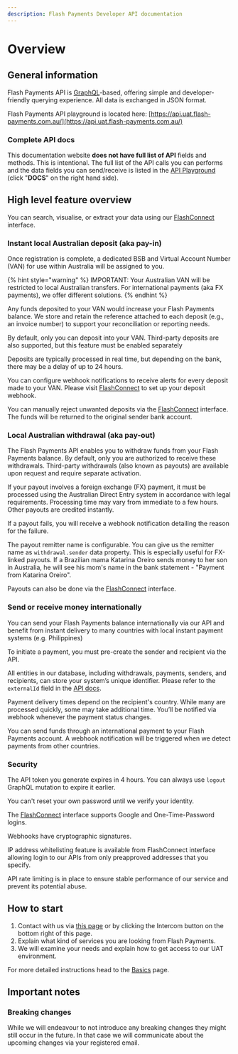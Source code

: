 ```yaml
---
description: Flash Payments Developer API documentation
---
```


# Overview

## General information

Flash Payments API is [GraphQL](http://graphql.github.io/learn/queries/)-based, offering simple and developer-friendly querying experience. All data is exchanged in JSON format.

Flash Payments API playground is located here: [https://api.uat.flash-payments.com.au/](https://api.uat.flash-payments.com.au/)

### Complete API docs

This documentation website **does not have full list of API** fields and methods. This is intentional. The full list of the API calls you can performs and the data fields you can send/receive is listed in the [API Playground](https://api.uat.flash-payments.com.au/) (click "**DOCS**" on the right hand side).

## High level feature overview

You can search, visualise, or extract your data using our [FlashConnect](https://connect.uat.flash-payments.com.au/) interface.

### Instant local Australian deposit (aka pay-in)

Once registration is complete, a dedicated BSB and Virtual Account Number (VAN) for use within Australia will be assigned to you.

{% hint style="warning" %}
IMPORTANT: Your Australian VAN will be restricted to local Australian transfers. For international payments (aka FX payments), we offer different solutions. 
{% endhint %}

Any funds deposited to your VAN would increase your Flash Payments balance. We store and retain the reference attached to each deposit (e.g., an invoice number) to support your reconciliation or reporting needs.

By default, only you can deposit into your VAN. Third-party deposits are also supported, but this feature must be enabled separately

Deposits are typically processed in real time, but depending on the bank, there may be a delay of up to 24 hours.

You can configure webhook notifications to receive alerts for every deposit made to your VAN. Please visit [FlashConnect](https://connect.uat.flash-payments.com.au/) to set up your deposit webhook.

You can manually reject unwanted deposits via the [FlashConnect](https://connect.uat.flash-payments.com.au/) interface. The funds will be returned to the original sender bank account.

### Local Australian withdrawal (aka pay-out)

The Flash Payments API enables you to withdraw funds from your Flash Payments balance. By default, only you are authorized to receive these withdrawals. Third-party withdrawals (also known as payouts) are available upon request and require separate activation.

If your payout involves a foreign exchange (FX) payment, it must be processed using the Australian Direct Entry system in accordance with legal requirements. Processing time may vary from immediate to a few hours. Other payouts are credited instantly.

If a payout fails, you will receive a webhook notification detailing the reason for the failure.

The payout remitter name is configurable. You can give us the remitter name as `withdrawal.sender` data property. This is especially useful for FX-linked payouts. If a Brazilian mama Katarina Oreiro sends money to her son in Australia, he will see his mom's name in the bank statement - "Payment from Katarina Oreiro".

Payouts can also be done via the [FlashConnect](https://connect.uat.flash-payments.com.au/) interface.

### Send or receive money internationally

You can send your Flash Payments balance internationally via our API and benefit from instant delivery to many countries with local instant payment systems (e.g. Philippines)

To initiate a payment, you must pre-create the sender and recipient via the API.

All entities in our database, including withdrawals, payments, senders, and recipients, can store your system’s unique identifier. Please refer to the `externalId` field in the [API docs](https://api.uat.flash-payments.com.au/).

Payment delivery times depend on the recipient's country. While many are processed quickly, some may take additional time. You’ll be notified via webhook whenever the payment status changes.

You can send funds through an international payment to your Flash Payments account. A webhook notification will be triggered when we detect payments from other countries.

### Security

The API token you generate expires in 4 hours. You can always use `logout` GraphQL mutation to expire it earlier.

You can't reset your own password until we verify your identity.

The [FlashConnect](https://connect.uat.flash-payments.com.au/login) interface supports Google and One-Time-Password logins.

Webhooks have cryptographic signatures.

IP address whitelisting feature is available from FlashConnect interface allowing login to our APIs from only preapproved addresses that you specify.

API rate limiting is in place to ensure stable performance of our service and prevent its potential abuse.

## How to start

1. Contact with us via [this page](https://flash-payments.com/connect) or by clicking the Intercom button on the bottom right of this page.
2. Explain what kind of services you are looking from Flash Payments.
3. We will examine your needs and explain how to get access to our UAT environment.

For more detailed instructions head to the [Basics](basics/) page.

## Important notes

### Breaking changes

While we will endeavour to not introduce any breaking changes they might still occur in the future. In that case we will communicate about the upcoming changes via your registered email.

